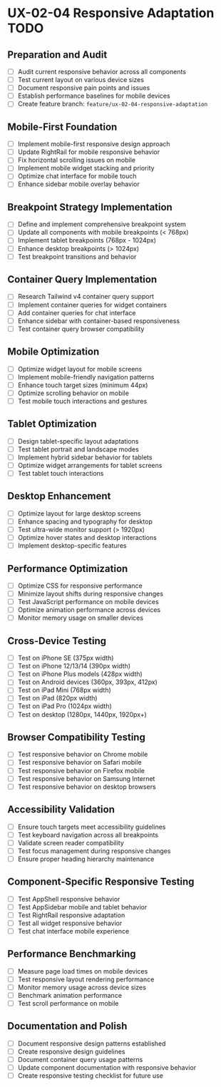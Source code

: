 # UX-02-04 Responsive Adaptation TODO

## Preparation and Audit
- [ ] Audit current responsive behavior across all components
- [ ] Test current layout on various device sizes
- [ ] Document responsive pain points and issues
- [ ] Establish performance baselines for mobile devices
- [ ] Create feature branch: `feature/ux-02-04-responsive-adaptation`

## Mobile-First Foundation
- [ ] Implement mobile-first responsive design approach
- [ ] Update RightRail for mobile responsive behavior
- [ ] Fix horizontal scrolling issues on mobile
- [ ] Implement mobile widget stacking and priority
- [ ] Optimize chat interface for mobile touch
- [ ] Enhance sidebar mobile overlay behavior

## Breakpoint Strategy Implementation
- [ ] Define and implement comprehensive breakpoint system
- [ ] Update all components with mobile breakpoints (< 768px)
- [ ] Implement tablet breakpoints (768px - 1024px)
- [ ] Enhance desktop breakpoints (> 1024px)
- [ ] Test breakpoint transitions and behavior

## Container Query Implementation
- [ ] Research Tailwind v4 container query support
- [ ] Implement container queries for widget containers
- [ ] Add container queries for chat interface
- [ ] Enhance sidebar with container-based responsiveness
- [ ] Test container query browser compatibility

## Mobile Optimization
- [ ] Optimize widget layout for mobile screens
- [ ] Implement mobile-friendly navigation patterns
- [ ] Enhance touch target sizes (minimum 44px)
- [ ] Optimize scrolling behavior on mobile
- [ ] Test mobile touch interactions and gestures

## Tablet Optimization
- [ ] Design tablet-specific layout adaptations
- [ ] Test tablet portrait and landscape modes
- [ ] Implement hybrid sidebar behavior for tablets
- [ ] Optimize widget arrangements for tablet screens
- [ ] Test tablet touch interactions

## Desktop Enhancement
- [ ] Optimize layout for large desktop screens
- [ ] Enhance spacing and typography for desktop
- [ ] Test ultra-wide monitor support (> 1920px)
- [ ] Optimize hover states and desktop interactions
- [ ] Implement desktop-specific features

## Performance Optimization
- [ ] Optimize CSS for responsive performance
- [ ] Minimize layout shifts during responsive changes
- [ ] Test JavaScript performance on mobile devices
- [ ] Optimize animation performance across devices
- [ ] Monitor memory usage on smaller devices

## Cross-Device Testing
- [ ] Test on iPhone SE (375px width)
- [ ] Test on iPhone 12/13/14 (390px width)
- [ ] Test on iPhone Plus models (428px width)
- [ ] Test on Android devices (360px, 393px, 412px)
- [ ] Test on iPad Mini (768px width)
- [ ] Test on iPad (820px width)
- [ ] Test on iPad Pro (1024px width)
- [ ] Test on desktop (1280px, 1440px, 1920px+)

## Browser Compatibility Testing
- [ ] Test responsive behavior on Chrome mobile
- [ ] Test responsive behavior on Safari mobile
- [ ] Test responsive behavior on Firefox mobile
- [ ] Test responsive behavior on Samsung Internet
- [ ] Test responsive behavior on desktop browsers

## Accessibility Validation
- [ ] Ensure touch targets meet accessibility guidelines
- [ ] Test keyboard navigation across all breakpoints
- [ ] Validate screen reader compatibility
- [ ] Test focus management during responsive changes
- [ ] Ensure proper heading hierarchy maintenance

## Component-Specific Responsive Testing
- [ ] Test AppShell responsive behavior
- [ ] Test AppSidebar mobile and tablet behavior
- [ ] Test RightRail responsive adaptation
- [ ] Test all widget responsive behavior
- [ ] Test chat interface mobile experience

## Performance Benchmarking
- [ ] Measure page load times on mobile devices
- [ ] Test responsive layout rendering performance
- [ ] Monitor memory usage across device sizes
- [ ] Benchmark animation performance
- [ ] Test scroll performance on mobile

## Documentation and Polish
- [ ] Document responsive design patterns established
- [ ] Create responsive design guidelines
- [ ] Document container query usage patterns
- [ ] Update component documentation with responsive behavior
- [ ] Create responsive testing checklist for future use